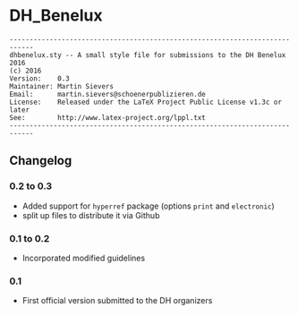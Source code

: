 # DH_Benelux
```
----------------------------------------------------------------------------
dhbenelux.sty -- A small style file for submissions to the DH Benelux 2016
(c) 2016
Version:    0.3
Maintainer: Martin Sievers
Email:      martin.sievers@schoenerpublizieren.de
License:    Released under the LaTeX Project Public License v1.3c or later
See:        http://www.latex-project.org/lppl.txt
----------------------------------------------------------------------------

```

## Changelog

### 0.2 to 0.3

* Added support for ``hyperref`` package (options ``print`` and ``electronic``)
* split up files to distribute it via Github

### 0.1 to 0.2

* Incorporated modified guidelines

### 0.1

* First official version submitted to the DH organizers

